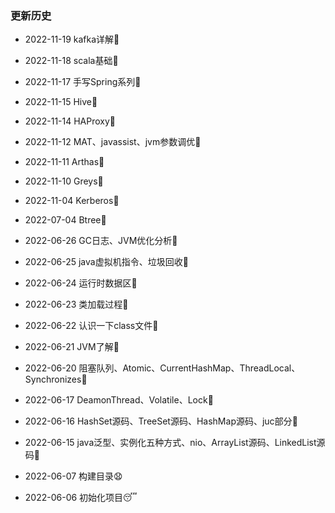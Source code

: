 ### 更新历史

- 2022-11-19 kafka详解:melon:

- 2022-11-18 scala基础:banana:

- 2022-11-17 手写Spring系列:pear:

- 2022-11-15 Hive:pineapple:

- 2022-11-14 HAProxy:sweet_potato:

- 2022-11-12 MAT、javassist、jvm参数调优:eggplant:

- 2022-11-11 Arthas:tomato:

- 2022-11-10 Greys:corn:

- 2022-11-04 Kerberos:rice_scene:

- 2022-07-04 Btree:snake:

- 2022-06-26 GC日志、JVM优化分析:dog:

- 2022-06-25 java虚拟机指令、垃圾回收:rabbit:

- 2022-06-24 运行时数据区:tiger:

- 2022-06-23 类加载过程:pig:

- 2022-06-22 认识一下class文件:boar:

- 2022-06-21 JVM了解:horse:

- 2022-06-20 阻塞队列、Atomic、CurrentHashMap、ThreadLocal、Synchronizes:sheep:

- 2022-06-17 DeamonThread、Volatile、Lock:octopus:

- 2022-06-16 HashSet源码、TreeSet源码、HashMap源码、juc部分:ski:

- 2022-06-15 java泛型、实例化五种方式、nio、ArrayList源码、LinkedList源码:checkered_flag:

- 2022-06-07 构建目录:anguished:

- 2022-06-06 初始化项目:sleeping: